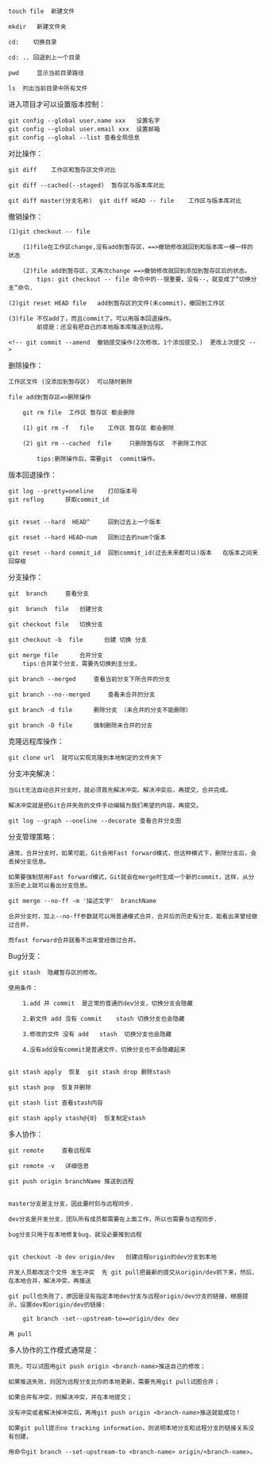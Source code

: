     touch file  新建文件

    mkdir   新建文件夹  

    cd:    切换目录

    cd: .. 回退到上一个目录

    pwd     显示当前目录路径

    ls  列出当前目录中所有文件




进入项目才可以设置版本控制：

    git config --global user.name xxx   设置名字
    git config --global user.email xxx  设置邮箱
    git config --global --list 查看全局信息




对比操作：

    git diff    工作区和暂存区文件对比

    git diff --cached(--staged)  暂存区与版本库对比

    git diff master(分支名称)  git diff HEAD -- file    工作区与版本库对比 




撤销操作：

    (1)git checkout -- file

        (1)file在工作区change,没有add到暂存区，==>撤销修改就回到和版本库一模一样的状态
        
        (2)file add到暂存区，又再次change ==>撤销修改就回到添加到暂存区后的状态。 
            tips: git checkout -- file 命令中的--很重要，没有--，就变成了“切换分支”命令.

    (2)git reset HEAD file   add到暂存区的文件(未commit)，撤回到工作区

    (3)file 不仅add了，而且commit了。可以用版本回退操作。
            前提是：还没有把自己的本地版本库推送到远程。

    <!-- git commit --amend  撤销提交操作(2次修改，1个添加提交，)  更改上次提交 -->



删除操作：

    工作区文件 (没添加到暂存区)  可以随时删除

    file add到暂存区=>删除操作

        git rm file  工作区 暂存区 都会删除

        (1) git rm -f   file	工作区 暂存区 都会删除

        (2) git rm --cached  file	  只删除暂存区  不删除工作区

            tips:删除操作后，需要git  commit操作。



版本回退操作：

    git log --pretty=oneline    打印版本号   
    git reflog      获取commit_id 


    git reset --hard  HEAD^     回到过去上一个版本

    git reset --hard HEAD~num   回到过去的num个版本

    git reset --hard commit_id  回到commit_id(过去未来都可以)版本   在版本之间来回穿梭



分支操作：

    git  branch     查看分支

    git  branch  file   创建分支

    git checkout file   切换分支

    git checkout -b  file      创建 切换 分支

    git merge file      合并分支
        tips:合并某个分支，需要先切换到主分支。

    git branch --merged		查看当前分支下所合并的分支

    git branch --no--merged 	查看未合并的分支

    git branch -d file 	    删除分支 （未合并的分支不能删除）

    git branch -D file 	    强制删除未合并的分支



 克隆远程库操作：

    git clone url  就可以实现克隆到本地制定的文件夹下



分支冲突解决：

    当Git无法自动合并分支时，就必须首先解决冲突。解决冲突后，再提交，合并完成。

    解决冲突就是把Git合并失败的文件手动编辑为我们希望的内容，再提交。

    git log --graph --oneline --decorate 查看合并分支图


分支管理策略：

    通常，合并分支时，如果可能，Git会用Fast forward模式，但这种模式下，删除分支后，会丢掉分支信息。

    如果要强制禁用Fast forward模式，Git就会在merge时生成一个新的commit，这样，从分支历史上就可以看出分支信息。

    git merge --no-ff -m '描述文字'  branchName

    合并分支时，加上--no-ff参数就可以用普通模式合并，合并后的历史有分支，能看出来曾经做过合并，
    
    而fast forward合并就看不出来曾经做过合并。

Bug分支：

    git stash  隐藏暂存区的修改。

    使用条件：
        
        1.add 并 commit  是正常的普通的dev分支，切换分支会隐藏
        
        2.新文件 add 没有 commit    stash 切换分支也会隐藏
        
        3.修改的文件 没有 add   stash  切换分支也会隐藏

        4.没有add没有commit是普通文件，切换分支也不会隐藏起来


    git stash apply  恢复  git stash drop 删除stash

    git stash pop  恢复并删除

    git stash list 查看stash内容

    git stash apply stash@{0}  恢复制定stash



多人协作：

    git remote     查看远程库

    git remote -v   详细信息

    git push origin branchName 推送到远程
    

    master分支是主分支，因此要时刻与远程同步.

    dev分支是开发分支，团队所有成员都需要在上面工作，所以也需要与远程同步.

    bug分支只用于在本地修复bug，就没必要推到远程


    git checkout -b dev origin/dev   创建远程origin的dev分支到本地

    开发人员都改这个文件 发生冲突  先 git pull把最新的提交从origin/dev抓下来，然后，在本地合并，解决冲突，再推送

    git pull也失败了，原因是没有指定本地dev分支与远程origin/dev分支的链接，根据提示，设置dev和origin/dev的链接:

        git branch -set--upstream-to==origin/dev dev

    再 pull  




多人协作的工作模式通常是：

    首先，可以试图用git push origin <branch-name>推送自己的修改；

    如果推送失败，则因为远程分支比你的本地更新，需要先用git pull试图合并；

    如果合并有冲突，则解决冲突，并在本地提交；

    没有冲突或者解决掉冲突后，再用git push origin <branch-name>推送就能成功！

    如果git pull提示no tracking information，则说明本地分支和远程分支的链接关系没有创建，

    用命令git branch --set-upstream-to <branch-name> origin/<branch-name>。






